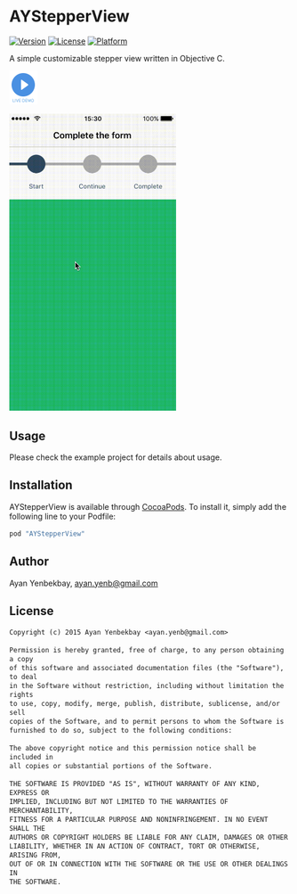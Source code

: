 # AYStepperView

[![Version](https://img.shields.io/cocoapods/v/AYStepperView.svg?style=flat)](http://cocoapods.org/pods/AYStepperView)
[![License](https://img.shields.io/cocoapods/l/AYStepperView.svg?style=flat)](http://cocoapods.org/pods/AYStepperView)
[![Platform](https://img.shields.io/cocoapods/p/AYStepperView.svg?style=flat)](http://cocoapods.org/pods/AYStepperView)

A simple customizable stepper view written in Objective C.

<p>
  <a href='https://appetize.io/app/0gvbpg1kekvfv1ex8j1gzrfdx4' alt='Live demo'>
    <img width="50" height="60" src="Assets/demo.png"/>
  </a>
</p>

<img width="300" alt="AYStepperView" src="Assets/screencast.gif"/>

## Usage

Please check the example project for details about usage.

## Installation

AYStepperView is available through [CocoaPods](http://cocoapods.org). To install
it, simply add the following line to your Podfile:

```ruby
pod "AYStepperView"
```

## Author

Ayan Yenbekbay, ayan.yenb@gmail.com

## License

```
Copyright (c) 2015 Ayan Yenbekbay <ayan.yenb@gmail.com>

Permission is hereby granted, free of charge, to any person obtaining a copy
of this software and associated documentation files (the "Software"), to deal
in the Software without restriction, including without limitation the rights
to use, copy, modify, merge, publish, distribute, sublicense, and/or sell
copies of the Software, and to permit persons to whom the Software is
furnished to do so, subject to the following conditions:

The above copyright notice and this permission notice shall be included in
all copies or substantial portions of the Software.

THE SOFTWARE IS PROVIDED "AS IS", WITHOUT WARRANTY OF ANY KIND, EXPRESS OR
IMPLIED, INCLUDING BUT NOT LIMITED TO THE WARRANTIES OF MERCHANTABILITY,
FITNESS FOR A PARTICULAR PURPOSE AND NONINFRINGEMENT. IN NO EVENT SHALL THE
AUTHORS OR COPYRIGHT HOLDERS BE LIABLE FOR ANY CLAIM, DAMAGES OR OTHER
LIABILITY, WHETHER IN AN ACTION OF CONTRACT, TORT OR OTHERWISE, ARISING FROM,
OUT OF OR IN CONNECTION WITH THE SOFTWARE OR THE USE OR OTHER DEALINGS IN
THE SOFTWARE.
```
